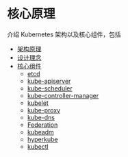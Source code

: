 # 核心原理

介绍 Kubernetes 架构以及核心组件，包括

* [架构原理](architecture.md)
* [设计理念](concepts.md)
* [核心组件](components/)
  * [etcd](components/etcd.md)
  * [kube-apiserver](components/apiserver.md)
  * [kube-scheduler](components/scheduler.md)
  * [kube-controller-manager](components/controller-manager.md)
  * [kubelet](components/kubelet.md)
  * [kube-proxy](components/kube-proxy.md)
  * [kube-dns]()
  * [Federation](components/federation.md)
  * [kubeadm](components/kubeadm.md)
  * [hyperkube](components/hyperkube.md)
  * [kubectl](components/kubectl.md)

